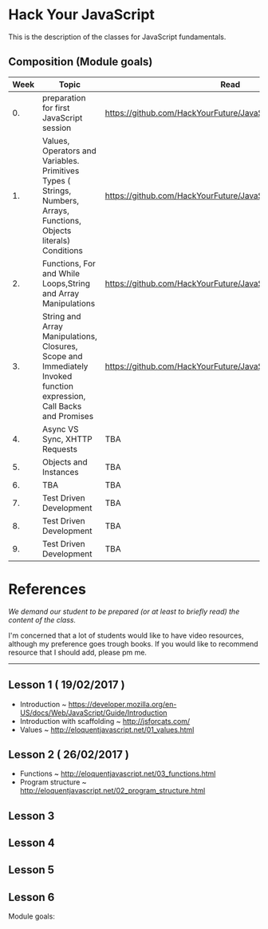 

# Hack Your JavaScript
This is the description of the classes for JavaScript fundamentals.

## Composition (Module goals)

|Week|Topic|Read|Homework|
|----|-----|----|--------|
|0.|preparation for first JavaScript session|https://github.com/HackYourFuture/JavaScript/tree/master/Week0|https://github.com/HackYourFuture/JavaScript/tree/master/Week0|
|1.|Values, Operators and Variables. Primitives Types ( Strings, Numbers, Arrays, Functions, Objects literals) Conditions|https://github.com/HackYourFuture/JavaScript/tree/master/Week1|https://github.com/HackYourFuture/JavaScript/tree/master/Week1|
|2.|Functions, For and While Loops,String and Array Manipulations |https://github.com/HackYourFuture/JavaScript/tree/master/Week2|https://github.com/HackYourFuture/JavaScript/tree/master/Week2|
|3.|String and Array Manipulations, Closures, Scope and Immediately Invoked function expression, Call Backs and Promises|https://github.com/HackYourFuture/JavaScript/tree/master/Week3|https://github.com/HackYourFuture/JavaScript/tree/master/Week3|
|4.|Async VS Sync, XHTTP Requests|TBA|TBA|
|5.|Objects and Instances|TBA|TBA|
|6.|TBA|TBA|TBA|
|7.|Test Driven Development|TBA|TBA|
|8.|Test Driven Development|TBA|TBA|
|9.|Test Driven Development|TBA|TBA|


# References
_We demand our student to be prepared (or at least to briefly read) the content of the class._

I'm concerned that a lot of students would like to have video resources, although my preference goes trough books.
If you would like to recommend resource that I should add, please pm me.

---
## Lesson 1 ( 19/02/2017 )

- Introduction ~ https://developer.mozilla.org/en-US/docs/Web/JavaScript/Guide/Introduction
- Introduction with scaffolding ~ http://jsforcats.com/
- Values ~ http://eloquentjavascript.net/01_values.html

## Lesson 2 ( 26/02/2017 )

- Functions ~ http://eloquentjavascript.net/03_functions.html
- Program structure ~ http://eloquentjavascript.net/02_program_structure.html

## Lesson 3

## Lesson 4

## Lesson 5

## Lesson 6


Module goals:

